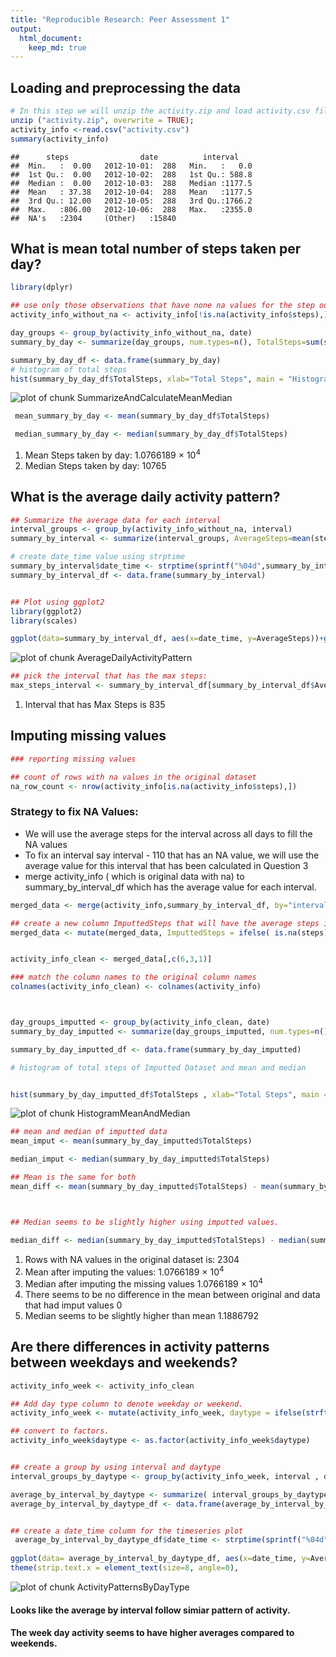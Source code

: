 ```yaml
---
title: "Reproducible Research: Peer Assessment 1"
output: 
  html_document:
    keep_md: true
---
```



## Loading and preprocessing the data


```r
# In this step we will unzip the activity.zip and load activity.csv file 
unzip ("activity.zip", overwrite = TRUE);
activity_info <-read.csv("activity.csv")
summary(activity_info)
```

```
##      steps                date          interval     
##  Min.   :  0.00   2012-10-01:  288   Min.   :   0.0  
##  1st Qu.:  0.00   2012-10-02:  288   1st Qu.: 588.8  
##  Median :  0.00   2012-10-03:  288   Median :1177.5  
##  Mean   : 37.38   2012-10-04:  288   Mean   :1177.5  
##  3rd Qu.: 12.00   2012-10-05:  288   3rd Qu.:1766.2  
##  Max.   :806.00   2012-10-06:  288   Max.   :2355.0  
##  NA's   :2304     (Other)   :15840
```



## What is mean total number of steps taken per day?

```r
library(dplyr)

## use only those observations that have none na values for the step out
activity_info_without_na <- activity_info[!is.na(activity_info$steps),]

day_groups <- group_by(activity_info_without_na, date)
summary_by_day <- summarize(day_groups, num.types=n(), TotalSteps=sum(steps))

summary_by_day_df <- data.frame(summary_by_day)
# histogram of total steps
hist(summary_by_day_df$TotalSteps, xlab="Total Steps", main = "Histogram of Total Steps")
```

![plot of chunk SummarizeAndCalculateMeanMedian](figure/SummarizeAndCalculateMeanMedian-1.png) 

```r
 mean_summary_by_day <- mean(summary_by_day_df$TotalSteps)

 median_summary_by_day <- median(summary_by_day_df$TotalSteps)
```

1. Mean Steps taken by day: 1.0766189 &times; 10<sup>4</sup>
2. Median Steps taken by day: 10765


## What is the average daily activity pattern?


```r
## Summarize the average data for each interval
interval_groups <- group_by(activity_info_without_na, interval)
summary_by_interval <- summarize(interval_groups, AverageSteps=mean(steps))

# create date_time value using strptime
summary_by_interval$date_time <- strptime(sprintf("%04d",summary_by_interval$interval), "%H%M")
summary_by_interval_df <- data.frame(summary_by_interval)


## Plot using ggplot2
library(ggplot2)
library(scales)

ggplot(data=summary_by_interval_df, aes(x=date_time, y=AverageSteps))+geom_line(color="blue") + xlab("Interval") + ylab("Average Steps") + ggtitle("Average Steps for each Time Interval")  + scale_x_datetime(labels = date_format("%H:%M"),breaks = "4 hour")
```

![plot of chunk AverageDailyActivityPattern](figure/AverageDailyActivityPattern-1.png) 

```r
## pick the interval that has the max steps:
max_steps_interval <- summary_by_interval_df[summary_by_interval_df$AverageSteps == max(summary_by_interval_df$AverageSteps),1] 
```

1. Interval that has Max Steps is 835


## Imputing missing values


```r
### reporting missing values

## count of rows with na values in the original dataset
na_row_count <- nrow(activity_info[is.na(activity_info$steps),])
```
### Strategy to fix NA Values:
 * We will use the average steps for the interval across all days to fill the NA values
 * To fix an interval say interval - 110 that has an NA value, we will use the average value for this interval that has been calculated in Question 3
 * merge activity_info ( which is original data with na) to summary_by_interval_df which has the average value for each interval.


```r
merged_data <- merge(activity_info,summary_by_interval_df, by="interval")

## create a new column ImputtedSteps that will have the average steps if actual steps is na
merged_data <- mutate(merged_data, ImputtedSteps = ifelse( is.na(steps) , AverageSteps ,steps))


activity_info_clean <- merged_data[,c(6,3,1)]

### match the column names to the original column names
colnames(activity_info_clean) <- colnames(activity_info)



day_groups_imputted <- group_by(activity_info_clean, date)
summary_by_day_imputted <- summarize(day_groups_imputted, num.types=n(), TotalSteps=sum(steps))

summary_by_day_imputted_df <- data.frame(summary_by_day_imputted) 
```


```r
# histogram of total steps of Imputted Dataset and mean and median


hist(summary_by_day_imputted_df$TotalSteps , xlab="Total Steps", main = "Histogram of Total Steps from Imputted Dataset")
```

![plot of chunk HistogramMeanAndMedian](figure/HistogramMeanAndMedian-1.png) 

```r
## mean and median of imputted data
mean_imput <- mean(summary_by_day_imputted$TotalSteps)

median_imput <- median(summary_by_day_imputted$TotalSteps)

## Mean is the same for both
mean_diff <- mean(summary_by_day_imputted$TotalSteps) - mean(summary_by_day$TotalSteps)



## Median seems to be slightly higher using imputted values.

median_diff <- median(summary_by_day_imputted$TotalSteps) - median(summary_by_day$TotalSteps)
```

1. Rows with NA values in the original dataset is: 2304
2. Mean after imputing the values: 1.0766189 &times; 10<sup>4</sup>
3. Median after imputing the missing values 1.0766189 &times; 10<sup>4</sup>
4. There seems to be no difference in the mean between original and data that had imput values 0
5. Median seems to be slightly higher than mean 1.1886792






## Are there differences in activity patterns between weekdays and weekends?


```r
activity_info_week <- activity_info_clean

## Add day type column to denote weekday or weekend.
activity_info_week <- mutate(activity_info_week, daytype = ifelse(strftime(strptime(date, "%Y-%m-%d"), "%u") > 5, "weekend", "weekday"))

## convert to factors.
activity_info_week$daytype <- as.factor(activity_info_week$daytype)


## create a group by using interval and daytype
interval_groups_by_daytype <- group_by(activity_info_week, interval , daytype)

average_by_interval_by_daytype <- summarize( interval_groups_by_daytype, AverageSteps=mean(steps))
average_by_interval_by_daytype_df <- data.frame(average_by_interval_by_daytype)


## create a date_time column for the timeseries plot
 average_by_interval_by_daytype_df$date_time <- strptime(sprintf("%04d",average_by_interval_by_daytype_df$interval), "%H%M")
 
ggplot(data= average_by_interval_by_daytype_df, aes(x=date_time, y=AverageSteps)) + geom_line(color="blue") + facet_grid (  daytype ~ .) + xlab("Interval") + ylab("Average Steps") + ggtitle("Average Steps for each Time Interval By Day Type (Week Day/WeekEnd")  + scale_x_datetime(labels = date_format("%H:%M"),breaks = "4 hour") +
theme(strip.text.x = element_text(size=8, angle=0),                                                                                                                                                                  strip.background = element_rect(colour="red", fill="#CCCCFF"))
```

![plot of chunk ActivityPatternsByDayType](figure/ActivityPatternsByDayType-1.png) 

#### Looks like the average by interval follow simiar pattern of activity. 
#### The week day activity seems to have higher averages compared to weekends.
